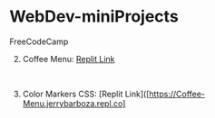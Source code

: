 # WebDev-miniProjects
FreeCodeCamp

 2. Coffee Menu: [Replit Link](https://Coffee-Menu.jerrybarboza.repl.co)
 <br>
 
 3. Color Markers CSS: [Replit Link]([https://Coffee-Menu.jerrybarboza.repl.co]
